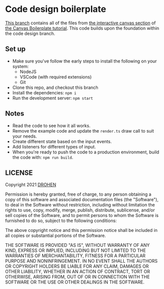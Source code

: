# Code design boilerplate

[This branch](https://github.com/drohen/js-canvas-boilerplate/tree/canvas) contains all of the files from [the interactive canvas section](https://javascript.best/posts/creating-canvas-input-system-for-prototyping-interactive-graphics/) of [the Canvas Boilerplate tutorial](https://javascript.best/posts/how-to-create-and-use-an-html-2d-canvas-boilerplate-project/). This code builds upon the foundation within the code design branch.

## Set up

- Make sure you've follow the early steps to install the following on your system:
	- NodeJS
	- VSCode (with required extensions)
	- Git
- Clone this repo, and checkout this branch
- Install the dependencies: `npm i`
- Run the development server: `npm start`

## Notes

- Read the code to see how it all works.
- Remove the example code and update the `render.ts` draw call to suit your needs.
- Create different state based on the input events.
- Add listeners for different types of input.
- When you're ready to push the code to a production environment, build the code with: `npm run build`.

## LICENSE

Copyright 2021 [DROHEN](https://github.com/drohen)

Permission is hereby granted, free of charge, to any person obtaining a copy of this software and associated documentation files (the "Software"), to deal in the Software without restriction, including without limitation the rights to use, copy, modify, merge, publish, distribute, sublicense, and/or sell copies of the Software, and to permit persons to whom the Software is furnished to do so, subject to the following conditions:

The above copyright notice and this permission notice shall be included in all copies or substantial portions of the Software.

THE SOFTWARE IS PROVIDED "AS IS", WITHOUT WARRANTY OF ANY KIND, EXPRESS OR IMPLIED, INCLUDING BUT NOT LIMITED TO THE WARRANTIES OF MERCHANTABILITY, FITNESS FOR A PARTICULAR PURPOSE AND NONINFRINGEMENT. IN NO EVENT SHALL THE AUTHORS OR COPYRIGHT HOLDERS BE LIABLE FOR ANY CLAIM, DAMAGES OR OTHER LIABILITY, WHETHER IN AN ACTION OF CONTRACT, TORT OR OTHERWISE, ARISING FROM, OUT OF OR IN CONNECTION WITH THE SOFTWARE OR THE USE OR OTHER DEALINGS IN THE SOFTWARE.